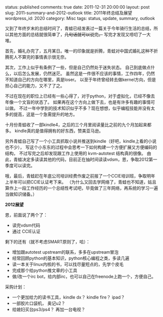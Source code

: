 status: published
comments: true
date: 2011-12-31 20:00:00
layout: post
slug: 2011-summary-and-2012-outlook
title: 2011年终总结及展望
wordpress_id: 2020
category: Misc
tags: status, update, summary, outlook

又到了年终岁末的总结时间了，青蛙已经发表过一篇关于今年骑行生活的总结，所以其他方面的总结就很简单了，<strike>几句话就可以说完。</strike> 写完才发现又唠叨了一大堆。

首先，婚礼办完了，五月某日。唯一的印象就是折腾，青蛙对中国式婚礼这种不折腾死人不算完的事情表示很无奈。

其次，工作上似乎有条例了一些，但是自己仍然处于迷失状态。
自己到底做点什么，以后怎么发展，仍然迷茫。
虽然这是一件很不应该的事情，工作四年，仍然不知道自己的方向在哪里，真是loser。
以至于年终曾经转去做kernel方向，但是担心自己的能力，又不了了之。

不过在现在的职位上已经有一些心得了，对于python，对于虚拟化，已经不像去年像一个文盲的状态了。
如果再在这个方向上做下去，也是有许多有趣的事情可以做。
不过一年中学到的技术知识似乎不多？现在想想，似乎编程技能并没有太多的提高，这是一个急需提升的地方。

十月份青蛙收了一部kindle4，之后的三个月里阅读量比之前的九个月加起来都多。
kindle真的是值得拥有的好东西，赞美亚马逊。

另外青蛙自己写了一个小工具抓取小说并推送到kindle（好吧，kindle上看的小说也不少），
写这个小东东的过程中会思考一下如何构建一个方便扩展又方便编码的结构，
不过写完之后却发现跟工作上使用的 kvm-autotest 结构真的很像。
由此，青蛙决定多读读其他的代码，目前正在抽时间读读vdsm，恩，争取2012第一季度可以读完。

哦，最后，青蛙赶在年底公司培训经费作废之前报了一个CCIE培训班，争取明年上半年可以把CCIE认证考下来。
（为什么又回去学网络了，青蛙也不知道，姑且算作上一段工作经历的一个总结性考试吧，毕竟做了三年网络，再系统的学习一遍当做知识储备。）


**2012展望**

恩，前面说了两个了：

* 读完vdsm代码
* 通过 CCIE认证

剩下的还有（就不考虑SMART原则了，哈）：

* 增加跟autotest upstream的联系，多多在upstream冒泡
* 经常回顾python的基本知识，python核心编程之类，多读几遍
* 读一本关于linux内核的书，可以找尽量短点的，先学个皮毛
* 完成那个给python推文章的小工具
* 做/改一个irc bot，给内部irc，也可以自己在freenode上跑一个，方便自己。

采购计划：

* 一个更加给力的读书工具，kindle dx？ kindle fire？ ipad？
* 一部胶片口袋机， 奥记u2？
* 给媳妇买台ps3/ps4？ 再加一台电视？
